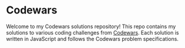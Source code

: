 # Codewars

Welcome to my Codewars solutions repository! This repo contains my solutions to various coding challenges from [Codewars](https://www.codewars.com/). Each solution is written in JavaScript and follows the Codewars problem specifications.